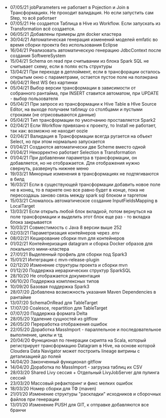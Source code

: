 * 07/05/21 jobParameters не работает в Pojection и Join в Трансформациях. Не проходит валидация. Но если запустить сам Step, то всё работает
* 07/05/21 Не создается Таблица в Hive из Workflow. Если запускать из Transformation всё создается.
* 06/05/21 Добавлены примеры для docker кластера
* 30/04/21 Автоматическая генерация изменений моделей emfatic во время сборки проекта без использования Eclipse
* 16/04/21 Реализовать автоматическую генерацию JdbcContext после создания SoftwereSystem
* 15/04/21 Schema on read при считывании из блока Spark SQL не считывает схему, если в полях есть структуры
* 13/04/21 При переходе в деплоймент, если в трансфорации осталось открытым окно с параметрами, остается пустое поле на полэкрана
* 06/04/21 Rest WS без картинки
* 05/04/21 Выбор версии трансформации в зависимости от собранного рантайма, при INSERT ставится автоматом, при UPDATE - выбор пользователя
* 05/04/21 При запросе из трансформации к Hive Table в HIve Source Editor, на выходе получаем таблицу со столбцами и пустыми строками (не отрисовываются данные)
* 05/04/21 Тип трансформации по умолчанию проставляется Spark2
* 02/04/21 Если Workflow привязано к проекту, то Install не работает, так как: возможно не находит oozie
* 02/04/21 Валидация в Трансформации всегда ругается на объект Select, но при этом нормально запускается
* 01/04/21 Создаются автоматически две Scheme вместо одной
* 01/04/21 Некорректно работает Selection в Transformation 
* 01/04/21 При добавлении параметра в трансформации, он добавляется, но не отображается. Для отображения нужно свернуть, развернуть нижнее меню
* 19/03/21 Минорные изменения в трансформациях не подтягиваются в билд
* 16/03/21 Если в существующей трансформации добавить новое поле не в конец, то в паркете оно все равно будет в конце, пока не пересоздашь заново связь между spark sql блоком и таргетом
* 15/03/21 Сломалось автоматическое создание InputFieldsMapping в LocalTarget
* 13/03/21 Если открыть любой блок вкладкой, потом вернуться на поле трансформации и выделить этот блок еще раз - то вкладка блока закрывается
* 10/03/21 Совместимость с Java 8 версии выше 252
* 02/03/21 Параметризация контейнеров через .env 
* 08/02/21 Кеширование сборки mvn для контейнеров
* 01/02/21 Контейнеризация datagram и сборка Docker образов для локального мини-кластера
* 27/01/21 Выделенный профиль для сборки под Spark3
* 15/01/21 Интеграция с mvn-release-plugin
* 02/12/20 Изменение структуры проекта и сборки mvn
* 01/12/20 Поддержка иерархических структур SparkSQL
* 28/10/20 Не отображается документация
* 06/10/20 Поддержка комплексных типов
* 10/09/20 Базовая поддержка Spark3
* 28/07/20 Добавлена возможность указания Maven Dependencies в рантайме
* 13/07/20 SchemaOnRead для TableTarget
* 17/07/20 Coalesce, repartition для TableTarget
* 07/07/20 Поддержка формата Delta 
* 28/05/20 Удаление сущностей из gitflow
* 26/05/20 Переработка отображения ошибок
* 22/05/20 Доработка MassImport - параллельное и последовательное выполнение, циклы и тд
* 20/04/20 Функционал по генерации скрипта на Scala, который регистрирует трансформацию Datagram в Hive, на основе которой Cloudera Data Navigator может построить lineage витрины с детализацией до полей
* 14/04/20 Законченный функционал gitflow
* 14/04/20 Доработка по MassImport - загрузка таблиц их CSV
* 28/03/20 Shared Livy сессия + Отдельный LivyJobServer для пулинга сессий
* 23/03/20 Массовый рефакторинг и фикс мелких ошибок
* 18/03/20 Номер сборки для ТФ (maven)
* 21/01/20 Изменение структуры "раскладки" исходников и сборочных файлов при генерации
* 13/01/20 Изменение PUSH для GIT, к отправке добавляются все бранчи
